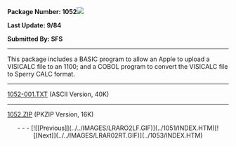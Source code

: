 <x-sas-window top="66" bottom="768" left="8" right="538">
<meta name="FORMATTER" content="Microsoft FrontPage 2.0">



<b>Package Number: 1052</b>![](../../IMAGES/OS2200.JPG)


<b>Last Update: 9/84</b>


<b>Submitted By: SFS</b>


&#10;
- - -
This package includes a BASIC program to allow an Apple to upload a
VISICALC file to an 1100; and a COBOL program to convert the VISICALC
file to Sperry CALC format.


&#10;
- - -
[1052-001.TXT](1052-001.TXT)
(ASCII Version, 40K)


&#10;
- - -
[1052.ZIP](1052.ZIP)
(PKZIP Version, 16K)

<center>
- - -
[![[Previous]](../../IMAGES/LRARO2LF.GIF)](../1051/INDEX.HTM)[![[Next]](../../IMAGES/LRAR02RT.GIF)](../1053/INDEX.HTM)
</center>


</x-sas-window>
